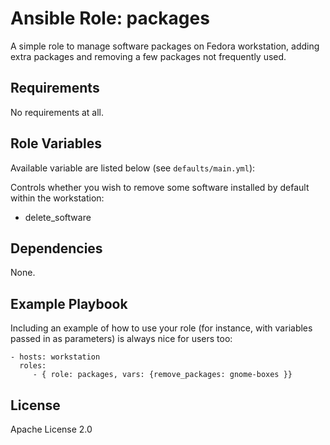 # Ansible Role: packages

A simple role to manage software packages on Fedora workstation, adding extra packages and removing a few packages not frequently used.

## Requirements

No requirements at all.

## Role Variables

Available variable are listed below (see `defaults/main.yml`):

Controls whether you wish to remove some software installed by default within the workstation:

  - delete_software

## Dependencies

None.

## Example Playbook

Including an example of how to use your role (for instance, with variables passed in as parameters) is always nice for users too:

    - hosts: workstation
      roles:
         - { role: packages, vars: {remove_packages: gnome-boxes }}

## License

Apache License 2.0
